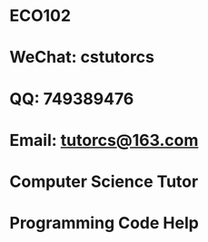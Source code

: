 # ECO102

# WeChat: cstutorcs

# QQ: 749389476

# Email: tutorcs@163.com

# Computer Science Tutor

# Programming Code Help
